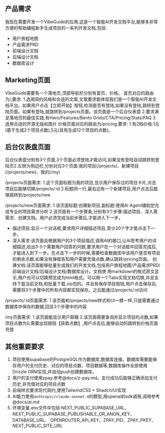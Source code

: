 ## 产品需求
我现在需要开发一个VibeGuide的应用,这是一个智能AI开发文档平台,能够多非常方便的帮助编程新手生成项目的一系列开发文档,包括:
- 用户旅程地图
- 产品需求PRD
- 前端设计文档
- 后端设计文档
- 数据库设计

## Marketing页面
VibeGuide需要有一个落地页,顶部导航栏分别有首页、价格。
首页对应的路由为/,要求:
1.选用简约风格和合适的文案,文案要求能体现我们是一个智能AI开发文档平台。如果用户点击【立即开始】按钮,检测是否有登陆,如果没有登陆,跳转到登陆页面。如果有登陆,就跳转到/projects页面。该页面是一个后台仪表盘
2.要求满足落地页的最佳实践,有Hero/Features/Bento Grids/CTA/Pricing/Stats/FAQ
3.选用合适的开源无版权图片
价格页面对应的路由为/pricing,要求:
1.有2档价格:1元(基于生成2个项目点数),5元(具有生成12个项目的点数)。

## 后台仪表盘页面
后台仪表盘分别有3个页面,3个页面必须登陆才能访问,如果没有登陆自动跳转到登陆页2.左侧为侧边栏,分别对应3个页面:我的项目(/projects)、新建项目(/projects/new)、我的(/my)

/projects页面需求:
1.这个页面标题为我的项目,显示用户保存过的项目卡片,点击项目后能够切换/projects/:id
2.标题同一行,最右边有一个新建项目,用户点击后能够跳转到/projects/new

/projects/new页面需求:
1.该页面标题:创建新项目,副标题:使用AI Agent辅助您完成专业的项目需求分析
2.该页面有一个步骤条,分别有3个步骤:描述项目、深入需需求、创建文档。用户必须完成当前步骤后,才能进入下一步。
- 描述项目:显示一个对话框,要求用户详细描述项目,至少20个字才能点击下一步。
- 深入需求:该页面会根据用户的3个项目描述,调用AI的接口,让AI思考用户的详细描述,给出3-5个需要用户回答的问题,要求用户在一个对话框中回答完成后,才能进入到下一步。在点击下一步的时候,需要检查数据库中该用户是否有项目的剩余点数,如果没有弹框告知用户需要充值点数,确认跳转/pricing页面。
创建文档:该页面能够批量生成我们的开发文档,包括用户旅程地图/产品需求PRD/前端设计文档/后端设计文档/数据库设计。文档使 用markdown的格式原文显示,用户也可以切换预览成为html格式。可以用一个Tabs实现文档切换,并且支持下载当前文档,和批量下载.zip包的。并且有保存项目按钮,用户点击保存后,需要将3个步骤中的所有内容都实现保存。之后能通过/projects/:id访问

/projects/:id页面需求:
1.该页面和/projects/new样式和UI一模一样,只是需要通过数据库中保存的数据,回显3个步骤中的内容

/my页面需求:
1.该页面能显示用户邮箱
2.该页面需要查询并显示项目的点数,如果项目点数为0,需要出现按钮【获取点数】,用户点击后,能够自动的跳转到价格页面充值

## 其他重要要求
1. 项目使用supabase的PostgreSQL作为数据库,数据库连接。数据库需要能保存用户的支付历史、对应的项目点数、项目数据等,数据库操作全部使用Drizzle ORM实现,并自动push创建数据库。
2. 用户的支付使用zpay,参考@docs/z-pay.md。支付成功后能够正确添加支付历史,并充值对应的项目点数
3. 前端样式要求现代简约,使用TailwindCSS + Shadcn/UI实现
4. AI能力使用`anthropic/claude-sonnet-4`的模型,用openai的sdk调用,调用参考@docs/ai.md
5. 环境变量.env文件中包括:NEXT_PUBLIC_SUPABASE_URL、NEXT_PUBLIC_SUPABASE_PUBLISHABLE_OR_ANON_KEY、DATABASE_URL、
OPENROUTER_API_KEY、ZPAY_PID、ZPAY_PKEY、NEXT_PUBLIC_SITE_URL
